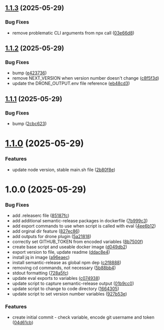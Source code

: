 ## [1.1.3](https://github.com/wyattmunson/semver-plugin/compare/v1.1.2...v1.1.3) (2025-05-29)


### Bug Fixes

* remove problematic CLI arguments from npx call ([03e66d8](https://github.com/wyattmunson/semver-plugin/commit/03e66d8f1b861093825757548107aff7ff7b4613))

## [1.1.2](https://github.com/wyattmunson/semver-plugin/compare/v1.1.1...v1.1.2) (2025-05-29)


### Bug Fixes

* bump ([e423736](https://github.com/wyattmunson/semver-plugin/commit/e423736d888b6021acde787e13789ed7c934c8e2))
* remove NEXT_VERSION when version number doesn't change ([c8f5f3d](https://github.com/wyattmunson/semver-plugin/commit/c8f5f3d85097771c53b7b6cca7125a4b7f42c519))
* update the DRONE_OUTPUT.env file reference ([eb48cd3](https://github.com/wyattmunson/semver-plugin/commit/eb48cd381bd5eae1799f9ade72ea924ee29b533e))

## [1.1.1](https://github.com/wyattmunson/semver-plugin/compare/v1.1.0...v1.1.1) (2025-05-29)


### Bug Fixes

* bump ([2cbc623](https://github.com/wyattmunson/semver-plugin/commit/2cbc623f405f8549cdfb749bc4b64bf25cf40a6e))

# [1.1.0](https://github.com/wyattmunson/semver-plugin/compare/v1.0.0...v1.1.0) (2025-05-29)


### Features

* update node version, stable main.sh file ([2b80f8e](https://github.com/wyattmunson/semver-plugin/commit/2b80f8e0776064bad33a3a60cc90d922604c2056))

# 1.0.0 (2025-05-29)


### Bug Fixes

* add .releaserc file ([85187fc](https://github.com/wyattmunson/semver-plugin/commit/85187fc48baedadb0f33c0d328077459e704b3c6))
* add additional semantic-release packages in dockerfile ([7b999c3](https://github.com/wyattmunson/semver-plugin/commit/7b999c3edbb487693e9b709077a71527879472a5))
* add export commands to use when script is called with eval ([4ee6b12](https://github.com/wyattmunson/semver-plugin/commit/4ee6b1231f63d291ef447d86d920d71df8c31240))
* add orginal dir feature ([827ec86](https://github.com/wyattmunson/semver-plugin/commit/827ec860647430cabd37a79f224e9f37e8add3bc))
* add outputs for drone plugin ([5a21818](https://github.com/wyattmunson/semver-plugin/commit/5a21818c5b0bf93157b32bbf9413c1cba3dfb2d6))
* correctly set GITHUB_TOKEN from encoded variables ([8b7500f](https://github.com/wyattmunson/semver-plugin/commit/8b7500f782c288335c06b1cf339b287f26186654))
* create base script and useable docker image ([d049db2](https://github.com/wyattmunson/semver-plugin/commit/d049db285409a65e2bf61945118bbb607a440744))
* export version to file, update readme ([ddac8e4](https://github.com/wyattmunson/semver-plugin/commit/ddac8e47ce794f07ea5942db2bca680d7f62bcb0))
* install jq in image ([a96eaec](https://github.com/wyattmunson/semver-plugin/commit/a96eaecdf4ce99528201fd3a2572aed0c4ade14f))
* install semantic-release as global npm dep ([c2f8888](https://github.com/wyattmunson/semver-plugin/commit/c2f88888661e3204f124e2b17f5d6edd0389d3b6))
* removing cd commands, not necessary ([5b88bb4](https://github.com/wyattmunson/semver-plugin/commit/5b88bb438556df136f305d27c50d88a1cf9c1175))
* stdout formatting ([728a5fc](https://github.com/wyattmunson/semver-plugin/commit/728a5fc362da41567dafcafa42c64d2cc9cfd24d))
* update eval exports to variables ([c074938](https://github.com/wyattmunson/semver-plugin/commit/c074938aca3b303a60fef44c19aa46e77e5073e7))
* update script to capture semantic-release output ([01b9cc0](https://github.com/wyattmunson/semver-plugin/commit/01b9cc0cb433d63718bb6657ab5d0a550a5db464))
* update script to change to code directory ([1664305](https://github.com/wyattmunson/semver-plugin/commit/1664305751abf6144f9f52516f7736efb6964f90))
* update script to set version number variables ([927b53e](https://github.com/wyattmunson/semver-plugin/commit/927b53eacaf12e2db7fcc4f4e626e135e4ec445f))


### Features

* create initial commit - check variable, encode git username and token ([04d61cb](https://github.com/wyattmunson/semver-plugin/commit/04d61cb73661e4a11a928de477f38f21e9273704))
